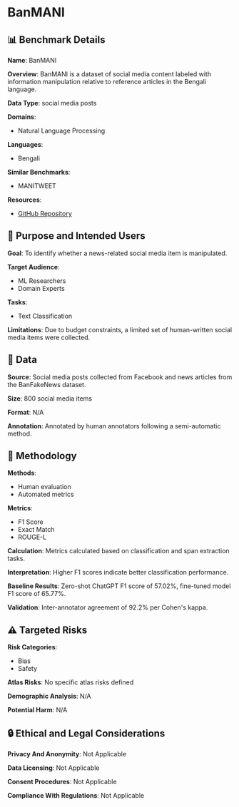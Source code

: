 # BanMANI

## 📊 Benchmark Details

**Name**: BanMANI

**Overview**: BanMANI is a dataset of social media content labeled with information manipulation relative to reference articles in the Bengali language.

**Data Type**: social media posts

**Domains**:
- Natural Language Processing

**Languages**:
- Bengali

**Similar Benchmarks**:
- MANITWEET

**Resources**:
- [GitHub Repository](https://github.com/kamruzzaman15/BanMANI)

## 🎯 Purpose and Intended Users

**Goal**: To identify whether a news-related social media item is manipulated.

**Target Audience**:
- ML Researchers
- Domain Experts

**Tasks**:
- Text Classification

**Limitations**: Due to budget constraints, a limited set of human-written social media items were collected.

## 💾 Data

**Source**: Social media posts collected from Facebook and news articles from the BanFakeNews dataset.

**Size**: 800 social media items

**Format**: N/A

**Annotation**: Annotated by human annotators following a semi-automatic method.

## 🔬 Methodology

**Methods**:
- Human evaluation
- Automated metrics

**Metrics**:
- F1 Score
- Exact Match
- ROUGE-L

**Calculation**: Metrics calculated based on classification and span extraction tasks.

**Interpretation**: Higher F1 scores indicate better classification performance.

**Baseline Results**: Zero-shot ChatGPT F1 score of 57.02%, fine-tuned model F1 score of 65.77%.

**Validation**: Inter-annotator agreement of 92.2% per Cohen's kappa.

## ⚠️ Targeted Risks

**Risk Categories**:
- Bias
- Safety

**Atlas Risks**:
No specific atlas risks defined

**Demographic Analysis**: N/A

**Potential Harm**: N/A

## 🔒 Ethical and Legal Considerations

**Privacy And Anonymity**: Not Applicable

**Data Licensing**: Not Applicable

**Consent Procedures**: Not Applicable

**Compliance With Regulations**: Not Applicable
